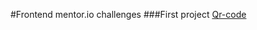 #Frontend mentor.io challenges
###First project [Qr-code](https://vladimior.github.io/frontend_mentor/qr-code/)